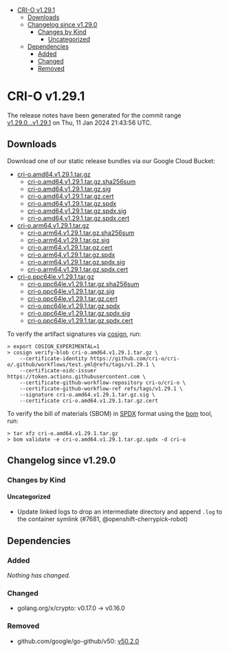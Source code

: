 - [CRI-O v1.29.1](#cri-o-v1291)
  - [Downloads](#downloads)
  - [Changelog since v1.29.0](#changelog-since-v1290)
    - [Changes by Kind](#changes-by-kind)
      - [Uncategorized](#uncategorized)
  - [Dependencies](#dependencies)
    - [Added](#added)
    - [Changed](#changed)
    - [Removed](#removed)

# CRI-O v1.29.1

The release notes have been generated for the commit range
[v1.29.0...v1.29.1](https://github.com/cri-o/cri-o/compare/v1.29.0...v1.29.1) on Thu, 11 Jan 2024 21:43:56 UTC.

## Downloads

Download one of our static release bundles via our Google Cloud Bucket:

- [cri-o.amd64.v1.29.1.tar.gz](https://storage.googleapis.com/cri-o/artifacts/cri-o.amd64.v1.29.1.tar.gz)
  - [cri-o.amd64.v1.29.1.tar.gz.sha256sum](https://storage.googleapis.com/cri-o/artifacts/cri-o.amd64.v1.29.1.tar.gz.sha256sum)
  - [cri-o.amd64.v1.29.1.tar.gz.sig](https://storage.googleapis.com/cri-o/artifacts/cri-o.amd64.v1.29.1.tar.gz.sig)
  - [cri-o.amd64.v1.29.1.tar.gz.cert](https://storage.googleapis.com/cri-o/artifacts/cri-o.amd64.v1.29.1.tar.gz.cert)
  - [cri-o.amd64.v1.29.1.tar.gz.spdx](https://storage.googleapis.com/cri-o/artifacts/cri-o.amd64.v1.29.1.tar.gz.spdx)
  - [cri-o.amd64.v1.29.1.tar.gz.spdx.sig](https://storage.googleapis.com/cri-o/artifacts/cri-o.amd64.v1.29.1.tar.gz.spdx.sig)
  - [cri-o.amd64.v1.29.1.tar.gz.spdx.cert](https://storage.googleapis.com/cri-o/artifacts/cri-o.amd64.v1.29.1.tar.gz.spdx.cert)
- [cri-o.arm64.v1.29.1.tar.gz](https://storage.googleapis.com/cri-o/artifacts/cri-o.arm64.v1.29.1.tar.gz)
  - [cri-o.arm64.v1.29.1.tar.gz.sha256sum](https://storage.googleapis.com/cri-o/artifacts/cri-o.arm64.v1.29.1.tar.gz.sha256sum)
  - [cri-o.arm64.v1.29.1.tar.gz.sig](https://storage.googleapis.com/cri-o/artifacts/cri-o.arm64.v1.29.1.tar.gz.sig)
  - [cri-o.arm64.v1.29.1.tar.gz.cert](https://storage.googleapis.com/cri-o/artifacts/cri-o.arm64.v1.29.1.tar.gz.cert)
  - [cri-o.arm64.v1.29.1.tar.gz.spdx](https://storage.googleapis.com/cri-o/artifacts/cri-o.arm64.v1.29.1.tar.gz.spdx)
  - [cri-o.arm64.v1.29.1.tar.gz.spdx.sig](https://storage.googleapis.com/cri-o/artifacts/cri-o.arm64.v1.29.1.tar.gz.spdx.sig)
  - [cri-o.arm64.v1.29.1.tar.gz.spdx.cert](https://storage.googleapis.com/cri-o/artifacts/cri-o.arm64.v1.29.1.tar.gz.spdx.cert)
- [cri-o.ppc64le.v1.29.1.tar.gz](https://storage.googleapis.com/cri-o/artifacts/cri-o.ppc64le.v1.29.1.tar.gz)
  - [cri-o.ppc64le.v1.29.1.tar.gz.sha256sum](https://storage.googleapis.com/cri-o/artifacts/cri-o.ppc64le.v1.29.1.tar.gz.sha256sum)
  - [cri-o.ppc64le.v1.29.1.tar.gz.sig](https://storage.googleapis.com/cri-o/artifacts/cri-o.ppc64le.v1.29.1.tar.gz.sig)
  - [cri-o.ppc64le.v1.29.1.tar.gz.cert](https://storage.googleapis.com/cri-o/artifacts/cri-o.ppc64le.v1.29.1.tar.gz.cert)
  - [cri-o.ppc64le.v1.29.1.tar.gz.spdx](https://storage.googleapis.com/cri-o/artifacts/cri-o.ppc64le.v1.29.1.tar.gz.spdx)
  - [cri-o.ppc64le.v1.29.1.tar.gz.spdx.sig](https://storage.googleapis.com/cri-o/artifacts/cri-o.ppc64le.v1.29.1.tar.gz.spdx.sig)
  - [cri-o.ppc64le.v1.29.1.tar.gz.spdx.cert](https://storage.googleapis.com/cri-o/artifacts/cri-o.ppc64le.v1.29.1.tar.gz.spdx.cert)

To verify the artifact signatures via [cosign](https://github.com/sigstore/cosign), run:

```console
> export COSIGN_EXPERIMENTAL=1
> cosign verify-blob cri-o.amd64.v1.29.1.tar.gz \
    --certificate-identity https://github.com/cri-o/cri-o/.github/workflows/test.yml@refs/tags/v1.29.1 \
    --certificate-oidc-issuer https://token.actions.githubusercontent.com \
    --certificate-github-workflow-repository cri-o/cri-o \
    --certificate-github-workflow-ref refs/tags/v1.29.1 \
    --signature cri-o.amd64.v1.29.1.tar.gz.sig \
    --certificate cri-o.amd64.v1.29.1.tar.gz.cert
```

To verify the bill of materials (SBOM) in [SPDX](https://spdx.org) format using the [bom](https://sigs.k8s.io/bom) tool, run:

```console
> tar xfz cri-o.amd64.v1.29.1.tar.gz
> bom validate -e cri-o.amd64.v1.29.1.tar.gz.spdx -d cri-o
```

## Changelog since v1.29.0

### Changes by Kind

#### Uncategorized
 - Update linked logs to drop an intermediate directory and append `.log` to the container symlink (#7681, @openshift-cherrypick-robot)

## Dependencies

### Added
_Nothing has changed._

### Changed
- golang.org/x/crypto: v0.17.0 → v0.16.0

### Removed
- github.com/google/go-github/v50: [v50.2.0](https://github.com/google/go-github/v50/tree/v50.2.0)
